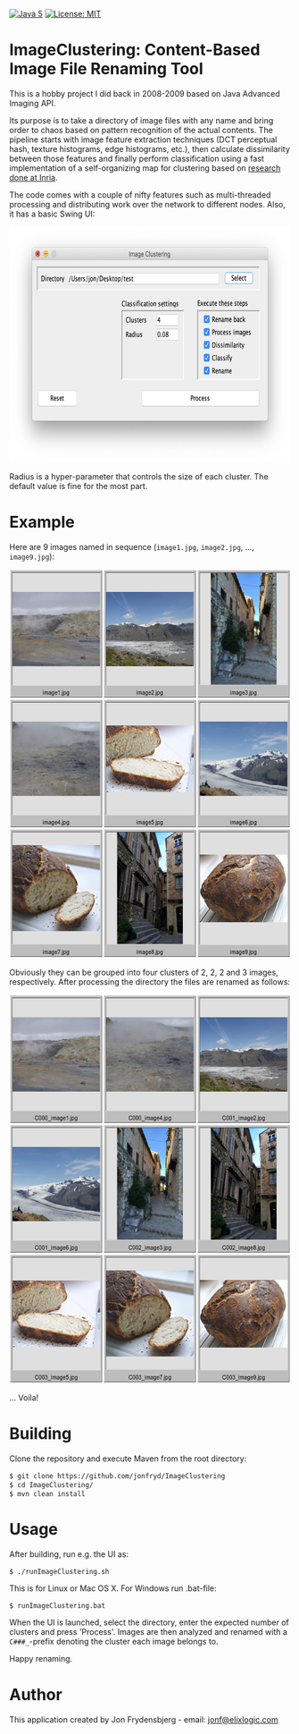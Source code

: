 [![Java 5](https://img.shields.io/badge/Java-5-blue.svg)](http://www.oracle.com/technetwork/java/javase)
[![License: MIT](https://img.shields.io/badge/License-MIT-yellow.svg)](https://opensource.org/licenses/MIT)

# ImageClustering: Content-Based Image File Renaming Tool

This is a hobby project I did back in 2008-2009 based on Java Advanced Imaging API.

Its purpose is to take a directory of image files with any name and bring order to chaos
based on pattern recognition of the actual contents. The pipeline starts with image feature extraction techniques (DCT perceptual hash,
texture histograms, edge histograms, etc.), then calculate dissimilarity between those features and finally perform
classification using a fast implementation of a self-organizing map for clustering based on [research done at Inria](http://somlib.gforge.inria.fr/).

The code comes with a couple of nifty features such as multi-threaded processing and distributing work over the network
to different nodes. Also, it has a basic Swing UI:

<img src="ui4.png" alt="ImageClustering Swing UI" width="694" height="422"/>

Radius is a hyper-parameter that controls the size of each cluster. The default value is fine for the most part.

# Example

Here are 9 images named in sequence (```image1.jpg```, ```image2.jpg```, ..., ```image9.jpg```):

<img src="before.jpg" alt="Before clustering" width="642" height="696"/>

Obviously they can be grouped into four clusters of 2, 2, 2 and 3 images, respectively. After processing the directory
the files are renamed as follows:

<img src="after.jpg" alt="After clustering" width="642" height="696"/>

... Voila!

# Building

Clone the repository and execute Maven from the root directory:

    $ git clone https://github.com/jonfryd/ImageClustering
    $ cd ImageClustering/
    $ mvn clean install

# Usage

After building, run e.g. the UI as:

    $ ./runImageClustering.sh

This is for Linux or Mac OS X. For Windows run .bat-file:

    $ runImageClustering.bat

When the UI is launched, select the directory, enter the expected number of clusters and press 'Process'.
Images are then analyzed and renamed with a `C###_`-prefix denoting the cluster each image belongs to.

Happy renaming.

# Author

This application created by Jon Frydensbjerg - email: jonf@elixlogic.com
